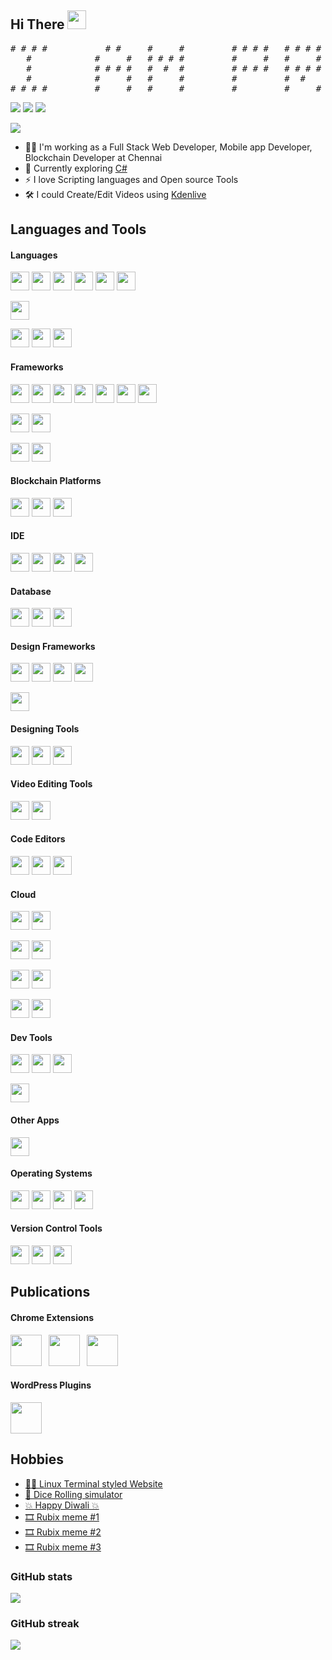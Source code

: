 ## Hi There <img src="https://user-images.githubusercontent.com/67270359/165369805-06cc3f75-bccf-438a-9fc0-bc0e4ddf7fec.gif" height="30px">

<pre>
# # # #           # #     #     #         # # # #   # # # #     # #     #     #   # # # #   # # # #   #     #
   #            #     #   # # # #         #     #   #     #   #     #   #     #   #         #         # #   #
   #            # # # #   #  #  #         # # # #   # # # #   # # # #   #     #   # # # #   # # # #   #  #  #
   #            #     #   #     #         #         #  #      #     #   #     #   #         #         #   # #
# # # #         #     #   #     #         #         #     #   #     #     # #     # # # #   # # # #   #     #
</pre>

[<img src="https://img.shields.io/badge/LinkedIn-Profile-informational?logo=linkedin&logoColor=fff&labelColor=0072b1&color=grey">][linkedInProfile]
[<img src="https://img.shields.io/badge/Twitter-Profile-informational?logo=twitter&logoColor=fff&labelColor=1DA1F2&color=grey">][twitterProfile]
[<img src="https://img.shields.io/badge/WordPress-Profile-informational?logo=wordpress&logoColor=fff&labelColor=21759B&color=grey">][wordPressProfile]


[<img src="https://img.shields.io/badge/StackOverflow-Profile-informational?logo=stackoverflow&logoColor=fff&labelColor=F58025&color=grey">][stackOverflowProfile]

- 👨‍💻 I'm working as a Full Stack Web Developer, Mobile app Developer, Blockchain Developer at Chennai
- 📖 Currently exploring [C#](https://learn.microsoft.com/en-us/dotnet/csharp/)
- ⚡ I love Scripting languages and Open source Tools
- 🛠️ I could Create/Edit Videos using [Kdenlive](https://kdenlive.org)


## Languages and Tools
#### Languages
[<img src="https://user-images.githubusercontent.com/67270359/192833813-1af03601-71b5-497c-b762-0620d4f102b7.svg" height="30px"/>](https://php.net)
[<img src="https://user-images.githubusercontent.com/67270359/192834193-19aba0e5-89c8-41c4-af15-1b1323b6600a.svg" height="30px"/>](https://python.org)
[<img src="https://user-images.githubusercontent.com/67270359/192832889-27337808-349e-4f57-8b86-92208aaf0a55.svg" height="30px"/>](https://en.wikipedia.org/wiki/C_programming_language)
[<img src="https://user-images.githubusercontent.com/67270359/192834386-41c044d6-ba58-40d5-a6ca-8912aae912ba.svg" height="30px"/>](https://en.wikipedia.org/wiki/C++)
[<img src="https://user-images.githubusercontent.com/67270359/192835100-21a44ab8-5089-4468-a384-00d427db7d61.svg" height="30px"/>](https://oracle.com/java)
[<img src="https://user-images.githubusercontent.com/67270359/192836485-226196eb-9183-49f0-9734-5b674d787e76.svg" height="
30px"/>](https://go.dev)

[<img src="https://user-images.githubusercontent.com/67270359/192836246-20f55662-bcb2-4957-80dc-09655a6a079f.svg" height="
30px"/>](https://gnu.org/software/bash)

[<img src="https://user-images.githubusercontent.com/67270359/192838150-08d19957-9ede-49ef-a901-9b89424d815b.svg" height="
30px"/>](https://en.wikipedia.org/wiki/JavaScript)
[<img src="https://user-images.githubusercontent.com/67270359/192838575-a0aadee2-3407-4c32-971e-08ec04049c8c.svg" height="
30px"/>](https://en.wikipedia.org/wiki/HTML)
[<img src="https://user-images.githubusercontent.com/67270359/192838838-0063c8a8-c1e5-4f1d-8abd-d8d43f762fa5.svg" height="30px"/>](https://en.wikipedia.org/wiki/CSS)

#### Frameworks
[<img src="https://user-images.githubusercontent.com/67270359/124904442-a358e300-e002-11eb-9f2a-3992d6e3725f.png" height="30px"/>](https://laravel.com)
[<img src="https://user-images.githubusercontent.com/67270359/124904458-a94ec400-e002-11eb-9f2f-3aa14004bd32.png" height="30px"/>](https://wordpress.org)
[<img src="https://user-images.githubusercontent.com/67270359/135706076-cbe38a36-537a-4917-b936-c2e4113655bf.png" height="30px"/>](https://angular.io)
[<img src="https://user-images.githubusercontent.com/67270359/135706078-30557c44-83cd-4286-b382-87b61642c5ea.png" height="30px"/>](https://flask.palletsprojects.com)
[<img src="https://github.com/praveen-webartisan/praveen-webartisan/assets/67270359/7b7903af-edea-4aab-802e-8b63c3fd41f8" height="30px"/>](https://fastapi.tiangolo.com)
[<img src="https://user-images.githubusercontent.com/67270359/193085178-962f363d-c7bb-4f60-a0b1-23cb9039565a.svg" height="30px"/>](https://reactjs.org)
[<img src="https://user-images.githubusercontent.com/67270359/193098875-c6a8a360-362c-45c1-aa9f-6643081549e5.svg" height="30px"/>](https://nodejs.org/about)

[<img src="https://user-images.githubusercontent.com/67270359/124904489-b10e6880-e002-11eb-8d6d-bea94db0223c.png" height="30px"/>](https://jquery.com)
[<img src="https://user-images.githubusercontent.com/67270359/135707748-804b0fcd-466d-46bc-ad2f-37880a5464bf.png" height="30px"/>](https://vuejs.org)

[<img src="https://user-images.githubusercontent.com/67270359/193102591-08200707-b409-48f9-bca8-4e47fa0d1e01.svg" height="30px"/>](https://dotnet.microsoft.com)
[<img src="https://user-images.githubusercontent.com/67270359/192846285-c4234db9-a761-447f-85cd-991cfdfd04da.png" height="30px"/>](https://electronjs.org)


#### Blockchain Platforms
[<img src="https://user-images.githubusercontent.com/67270359/200165939-32c04b09-7171-42b2-b75e-9e466a5f959a.svg" height="30px"/>](http://polygon.technology)
[<img src="https://user-images.githubusercontent.com/67270359/200165899-cfb13f1d-d35d-4a5c-9ec1-ca13dd6a8515.svg" height="30px"/>](https://near.org)
[<img src="https://user-images.githubusercontent.com/67270359/200864070-96e62108-0d3f-45ec-b766-4def9a9b389a.svg" height="30px"/>](https://hedera.com)


#### IDE
[<img src="https://user-images.githubusercontent.com/67270359/135706891-391472e2-520e-4ac3-af92-126217e420d1.png" height="30px"/>](https://developer.android.com/studio)
[<img src="https://user-images.githubusercontent.com/67270359/124904523-ba97d080-e002-11eb-9489-91d171ad735d.png" height="30px"/>](https://flutter.dev)
[<img src="https://user-images.githubusercontent.com/67270359/135708084-d5a96fc0-44a9-493a-b14e-9bd11d37dabd.png" height="30px"/>](https://visualstudio.microsoft.com)
[<img src="https://user-images.githubusercontent.com/67270359/124904576-c8e5ec80-e002-11eb-8bac-b2b3531be402.png" height="30px"/>](https://eclipse.org)

#### Database
[<img src="https://user-images.githubusercontent.com/67270359/124904464-ab188780-e002-11eb-81f6-b1f8ff433cf2.png" height="30px"/>](https://mysql.com)
[<img src="https://user-images.githubusercontent.com/67270359/135708170-10505a25-1a22-4515-b93d-49762ce25255.png" height="30px"/>](https://mongodb.com)
[<img src="https://github.com/praveen-webartisan/praveen-webartisan/assets/67270359/d440ebfc-29eb-4724-81db-4a12055c5b0d" height="30px"/>](https://www.postgresql.org)


#### Design Frameworks
[<img src="https://user-images.githubusercontent.com/67270359/124904480-af44a500-e002-11eb-8f4f-7ec818c96565.png" height="30px"/>](https://getbootstrap.com)
[<img src="https://user-images.githubusercontent.com/67270359/192843859-f9a2d248-dc8a-4171-bdce-c417fdc2ac70.svg" height="30px"/>](https://materializecss.com)
[<img src="https://user-images.githubusercontent.com/67270359/135708088-18dc938f-d92f-4f28-a38d-da7f62fb3820.png" height="30px"/>](https://picturepan2.github.io/spectre)
[<img src="https://user-images.githubusercontent.com/67270359/193093183-6af50156-04ad-49f9-ad9e-401ed653ab0e.svg" height="30px"/>](https://bulma.io)

[<img src="https://user-images.githubusercontent.com/67270359/192844807-9ad0daf9-007b-440d-929d-c3120117fdb3.png" height="30px"/>](https://mdbootstrap.com)

#### Designing Tools
[<img src="https://user-images.githubusercontent.com/67270359/124904845-0c405b00-e003-11eb-94d4-5b0e0bff7203.png" height="30px"/>](https://gimp.org)
[<img src="https://user-images.githubusercontent.com/67270359/124904722-eb780580-e002-11eb-9e6a-cde037ae5ad0.png" height="30px"/>](https://inkscape.org)
[<img src="https://user-images.githubusercontent.com/67270359/135706114-3e8df0b0-938c-4ad5-9084-9c44f2fdfe00.png" height="30px"/>](https://canva.com)

#### Video Editing Tools
[<img src="https://user-images.githubusercontent.com/67270359/193092930-8dc182fb-8d65-47b1-b2e5-c20f5e2f2a98.svg" height="30px"/>](https://kdenlive.org)
[<img src="https://user-images.githubusercontent.com/67270359/192845804-1fc5f1a2-cb4e-4a26-8c2b-c1d5522639ed.png" height="30px"/>](https://openshot.org)

#### Code Editors
[<img src="https://user-images.githubusercontent.com/67270359/124904392-976d2100-e002-11eb-90dd-665db0fccbf8.png" height="30px"/>](https://sublimetext.com)
[<img src="https://user-images.githubusercontent.com/67270359/135708075-530b6ff9-ba71-48cb-9850-f012aecf44c6.png" height="30px"/>](https://code.visualstudio.com)
[<img src="https://user-images.githubusercontent.com/67270359/135706066-25611144-bfe0-4e9f-b93e-a769206aa63b.png" height="30px"/>](https://atom.io)

#### Cloud
[<img src="https://user-images.githubusercontent.com/67270359/193087409-91598dd5-7101-472d-a1d1-8da938f0f6c1.svg" height="30px"/>](https://vaultproject.io)
[<img src="https://user-images.githubusercontent.com/67270359/193096571-d753f5b7-78e5-4d42-9aba-212ccda39edf.png" height="30px"/>](https://docker.com)

[<img src="https://user-images.githubusercontent.com/67270359/135706895-ebb46470-be5e-40d0-87c5-2f962b3085f8.png" height="30px"/>](https://console.cloud.google.com)
[<img src="https://user-images.githubusercontent.com/67270359/193092021-068ed023-6e23-4e4d-8bb9-e8941c7728d7.svg" height="30px"/>](https://firebase.google.com)

[<img src="https://user-images.githubusercontent.com/67270359/193085592-c707f114-7014-4970-a5f2-dbabce959f43.svg" height="30px"/>](https://linode.com)
[<img src="https://user-images.githubusercontent.com/67270359/193085713-c22c200b-c6e1-479f-b373-d1ddb2f92c79.svg" height="30px"/>](https://digitalocean.com)

[<img src="https://user-images.githubusercontent.com/67270359/192848576-b9e0b97a-7041-4409-9f1e-bc6038530829.svg" height="30px"/>](https://heroku.com)
[<img src="https://user-images.githubusercontent.com/67270359/192850894-9612be27-93a1-41e2-8caa-ae3202a2435c.svg" height="30px"/>](https://vercel.com)

#### Dev Tools
[<img src="https://user-images.githubusercontent.com/67270359/193099933-16e983c6-78c8-4993-b2c5-d6bac324bff8.svg" height="30px"/>](https://meldmerge.org)
[<img src="https://user-images.githubusercontent.com/67270359/135707760-a8944aef-8879-4ea7-95cc-464b81ac1481.png" height="30px"/>](https://postman.com)
[<img src="https://user-images.githubusercontent.com/67270359/193094637-18bd292e-e2ec-40cb-bcff-29e971f32009.png" height="30px"/>](https://www.mantisbt.org)

[<img src="https://user-images.githubusercontent.com/67270359/135707764-5f3a7639-f06d-494f-9634-037e2c908257.png" height="30px"/>](https://jsfiddle.net)

#### Other Apps
[<img src="https://user-images.githubusercontent.com/67270359/135706893-46a45882-81b1-4971-95fe-a2df37c85b1f.png" height="30px"/>](https://office.com)

#### Operating Systems
[<img src="https://user-images.githubusercontent.com/67270359/124904388-95a35d80-e002-11eb-9e9c-bc70a70cd773.png" height="30px"/>](https://ubuntu.com)
[<img src="https://user-images.githubusercontent.com/67270359/135706878-1065360a-c8f2-4d7f-a6c4-f2259e9d37b7.png" height="30px"/>](https://microsoft.com/windows)
[<img src="https://user-images.githubusercontent.com/67270359/135706884-43430d37-dea4-4977-a6e7-c3958592e1e0.png" height="30px"/>](https://centos.org)
[<img src="https://user-images.githubusercontent.com/67270359/135706885-cf3dddc9-5f77-4686-832f-92a224a20192.png" height="30px"/>](https://redhat.com/en/technologies/linux-platforms/enterprise-linux)

#### Version Control Tools
[<img src="https://user-images.githubusercontent.com/67270359/124904715-eadf6f00-e002-11eb-95c8-6b7250408395.png" height="30px"/>](https://github.com)
[<img src="https://user-images.githubusercontent.com/67270359/135706126-b08ac0df-dcb9-4d1d-9563-8dac2698a91b.png" height="30px"/>](https://gitlab.com)
[<img src="https://user-images.githubusercontent.com/67270359/135706130-e4b63cab-b2ad-4fa9-b9da-dfbbbd9fe6e8.png" height="30px"/>](https://bitbucket.org)

## Publications

#### Chrome Extensions

[<img src="https://user-images.githubusercontent.com/67270359/197110441-9ce2bd3a-6d32-497e-b5e6-d407def32583.png" height="50px"/>](https://chrome.google.com/webstore/detail/adminer-helper/edgabamjcoahlnhelppganhieempbgbf)&ensp;
[<img src="https://user-images.githubusercontent.com/67270359/197110520-9950b9ef-91b1-4a7e-8787-fda3386300e1.png" height="50px"/>](https://chrome.google.com/webstore/detail/block-it-for-me/mhdonialcdjehbakhkfkalpboogiidhg)&ensp;
[<img src="https://github-production-user-asset-6210df.s3.amazonaws.com/67270359/255313492-01f05760-44e4-4a45-bf04-1186dd72c9d8.svg" height="50px"/>](https://chrome.google.com/webstore/detail/chatgpt-customizer/pnimajblfapnpjoaflgocogajeepfijb)&ensp;

#### WordPress Plugins

[<img src="https://user-images.githubusercontent.com/67270359/197110321-0484ca14-a4c1-4b25-90ff-d169f556ecd7.svg" height="50px"/>](https://wordpress.org/plugins/sticky-action-buttons)

## Hobbies
- [👨‍💻 Linux Terminal styled Website](https://praveen-webartisan.github.io/cmd)
- [🎲 Dice Rolling simulator](https://rolladice.vercel.app)
- [💥 Happy Diwali 💥](https://praveen-webartisan.github.io/happy-diwali)
- [🎞️ Rubix meme #1](https://twitter.com/thisispraveenj/status/1537526902490996737)
- [🎞️ Rubix meme #2](https://twitter.com/thisispraveenj/status/1538145224475971584)
- [🎞️ Rubix meme #3](https://twitter.com/thisispraveenj/status/1540024062092939264)

### GitHub stats
<a href="https://github-readme-stats.vercel.app/api?username=praveen-webartisan">
  <img align="center" src="https://github-readme-stats.vercel.app/api?username=praveen-webartisan&count_private=true&show_icons=true">
</a>

### GitHub streak
<a href="https://streak-stats.demolab.com/?user=praveen-webartisan">
  <img align="center" src="https://streak-stats.demolab.com/?user=praveen-webartisan">
</a>

[linkedInProfile]: https://linkedin.com/in/thisispraveenj/
[twitterProfile]: https://twitter.com/thisispraveenj/
[stackOverflowProfile]: https://stackoverflow.com/users/16351248
[wordPressProfile]: https://profiles.wordpress.org/praveentamil/#content-plugins

